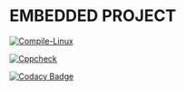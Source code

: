 # EMBEDDED PROJECT

[![Compile-Linux](https://github.com/Raghavendraam219/Emd-c-project/actions/workflows/Compile.yml/badge.svg)](https://github.com/Raghavendraam219/Emd-c-project/actions/workflows/Compile.yml)

[![Cppcheck](https://github.com/Raghavendraam219/Emd-c-project/actions/workflows/CodeQuality.yml/badge.svg)](https://github.com/Raghavendraam219/Emd-c-project/actions/workflows/CodeQuality.yml)

[![Codacy Badge](https://app.codacy.com/project/badge/Grade/c7c41873a61c4839927181b8cd71b323)](https://www.codacy.com/gh/Raghavendraam219/Emd-c-project/dashboard?utm_source=github.com&amp;utm_medium=referral&amp;utm_content=Raghavendraam219/Emd-c-project&amp;utm_campaign=Badge_Grade)
